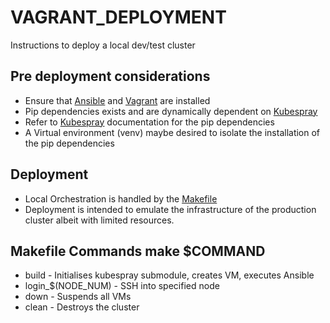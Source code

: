 VAGRANT_DEPLOYMENT
==========
Instructions to deploy a local dev/test cluster

Pre deployment considerations
--------------
* Ensure that [Ansible](https://docs.ansible.com/ansible/latest/installation_guide/intro_installation.html) and [Vagrant](https://www.vagrantup.com/downloads.html) are installed
* Pip dependencies exists and are dynamically dependent on [Kubespray](https://github.com/kubernetes-sigs/kubespray)
* Refer to [Kubespray](https://github.com/kubernetes-sigs/kubespray) documentation for the pip dependencies
* A Virtual environment (venv) maybe desired to isolate the installation of the pip dependencies

Deployment
--------------
* Local Orchestration is handled by the [Makefile](./Makefile)
* Deployment is intended to emulate the infrastructure of the production cluster albeit with limited resources.

Makefile Commands make $COMMAND
--------------
* build - Initialises kubespray submodule, creates VM, executes Ansible
* login_$(NODE_NUM) - SSH into specified node
* down - Suspends all VMs
* clean - Destroys the cluster
